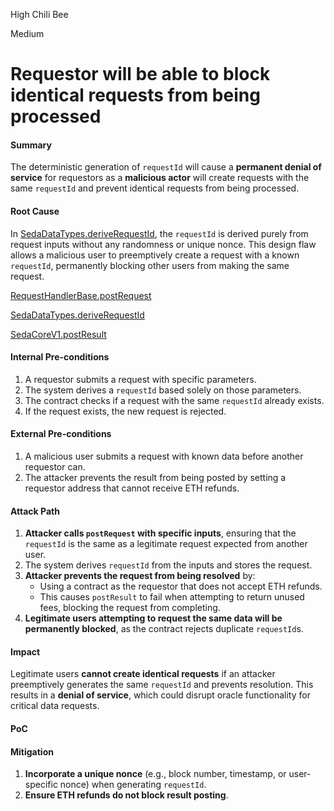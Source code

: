 High Chili Bee

Medium

# Requestor will be able to block identical requests from being processed

#### Summary
The deterministic generation of `requestId` will cause a **permanent denial of service** for requestors as a **malicious actor** will create requests with the same `requestId` and prevent identical requests from being processed.

#### Root Cause
In [SedaDataTypes.deriveRequestId](https://github.com/sherlock-audit/2024-12-seda-protocol/blob/051b5e88a2f530792913910ebf98c50f431b1e3b/seda-evm-contracts/contracts/libraries/SedaDataTypes.sol#L122-L122), the `requestId` is derived purely from request inputs without any randomness or unique nonce. This design flaw allows a malicious user to preemptively create a request with a known `requestId`, permanently blocking other users from making the same request.

[RequestHandlerBase.postRequest](https://github.com/sherlock-audit/2024-12-seda-protocol/blob/051b5e88a2f530792913910ebf98c50f431b1e3b/seda-evm-contracts/contracts/core/abstract/RequestHandlerBase.sol#L34-L34)

[SedaDataTypes.deriveRequestId](https://github.com/sherlock-audit/2024-12-seda-protocol/blob/051b5e88a2f530792913910ebf98c50f431b1e3b/seda-evm-contracts/contracts/libraries/SedaDataTypes.sol#L122-L122)

[SedaCoreV1.postResult](https://github.com/sherlock-audit/2024-12-seda-protocol/blob/051b5e88a2f530792913910ebf98c50f431b1e3b/seda-evm-contracts/contracts/core/SedaCoreV1.sol#L197-L197)

#### Internal Pre-conditions
1. A requestor submits a request with specific parameters.
2. The system derives a `requestId` based solely on those parameters.
3. The contract checks if a request with the same `requestId` already exists.
4. If the request exists, the new request is rejected.

#### External Pre-conditions
1. A malicious user submits a request with known data before another requestor can.
2. The attacker prevents the result from being posted by setting a requestor address that cannot receive ETH refunds.

#### Attack Path
1. **Attacker calls `postRequest` with specific inputs**, ensuring that the `requestId` is the same as a legitimate request expected from another user.
2. The system derives `requestId` from the inputs and stores the request.
3. **Attacker prevents the request from being resolved** by:
   - Using a contract as the requestor that does not accept ETH refunds.
   - This causes `postResult` to fail when attempting to return unused fees, blocking the request from completing.
4. **Legitimate users attempting to request the same data will be permanently blocked**, as the contract rejects duplicate `requestId`s.

#### Impact
Legitimate users **cannot create identical requests** if an attacker preemptively generates the same `requestId` and prevents resolution. This results in a **denial of service**, which could disrupt oracle functionality for critical data requests.

#### PoC

#### Mitigation
1. **Incorporate a unique nonce** (e.g., block number, timestamp, or user-specific nonce) when generating `requestId`.
3. **Ensure ETH refunds do not block result posting**.